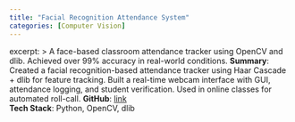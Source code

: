 ```yaml
---
title: "Facial Recognition Attendance System"
categories: [Computer Vision]
---
```

excerpt: >
  A face-based classroom attendance tracker using OpenCV and dlib. Achieved over 99% accuracy in real-world conditions.
**Summary**: Created a facial recognition-based attendance tracker using Haar Cascade + dlib for feature tracking.
Built a real-time webcam interface with GUI, attendance logging, and student verification.
Used in online classes for automated roll-call.
**GitHub**: [link](#)  
**Tech Stack**: Python, OpenCV, dlib
